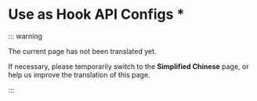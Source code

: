 # Use as Hook API Configs *

::: warning

The current page has not been translated yet.

If necessary, please temporarily switch to the **Simplified Chinese** page, or help us improve the translation of this page.

:::